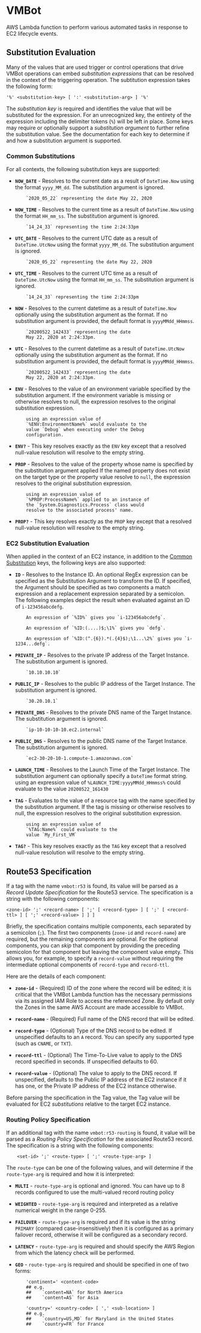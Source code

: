 # VMBot

AWS Lambda function to perform various automated tasks in response to EC2 lifecycle events.

## Substitution Evaluation

Many of the values that are used trigger or control operations that drive VMBot operations
can embed _substitution expressions_ that can be resolved in the context of the triggering
operation.  The subtitution expression takes the following form:

```code
'%' <substitution-key> [ ':' <substitution-arg> ] '%'
```

The _substitution key_ is required and identifies the value that will be substituted for
the expression.  For an unrecognized key, the entirety of the expression including the
delimiter tokens (`%`) will be left in place.  Some keys may require or optionally support
a _substitution argument_ to further refine the substitution value.  See the documentation
for each key to determine if and how a substitution argument is supported.

### Common Substitutions

For all contexts, the following substitution keys are supported:

* **`NOW_DATE`** - Resolves to the current date as a result
    of `DateTime.Now` using the format `yyyy_MM_dd`.
    The substitution argument is ignored.

    ```example
        `2020_05_22` representing the date May 22, 2020
    ```

* **`NOW_TIME`** - Resolves to the current time as a result
    of `DateTime.Now` using the format `HH_mm_ss`.
    The substitution argument is ignored.

    ```example
        `14_24_33` representing the time 2:24:33pm
    ```

* **`UTC_DATE`** - Resolves to the current UTC date as a result
    of `DateTime.UtcNow` using the format `yyyy_MM_dd`.
    The substitution argument is ignored.

    ```example
        `2020_05_22` representing the date May 22, 2020
    ```

* **`UTC_TIME`** - Resolves to the current UTC time as a result
    of `DateTime.UtcNow` using the format `HH_mm_ss`.
    The substitution argument is ignored.

    ```example
        `14_24_33` representing the time 2:24:33pm
    ```

* **`NOW`** - Resolves to the current datetime as a result
    of `DateTime.Now` optionally using the substitution
    argument as the format.  If no substitution argument is
    provided, the default format is `yyyyMMdd_HHmmss`.

    ```example
        `20200522_142433` representing the date
        May 22, 2020 at 2:24:33pm.
    ```

* **`UTC`** - Resolves to the current datetime as a result
    of `DateTime.UtcNow` optionally using the substitution
    argument as the format.  If no substitution argument is
    provided, the default format is `yyyyMMdd_HHmmss`.

    ```example
        `20200522_142433` representing the date
        May 22, 2020 at 2:24:33pm.
    ```

* **`ENV`** - Resolves to the value of an environment variable
    specified by the substitution argument.
    If the environment variable is missing or otherwise resolves
    to null, the expression resolves to the original substitution
    expression.

    ```example
        using an expression value of
        `%ENV:EnvironmentName%` would evaluate to the
        value `Debug` when executing under the Debug
        configuration.
    ```

* **`ENV?`** - This key resolves exactly as the `ENV`
    key except that a resolved null-value resolution
    will resolve to the empty string.
* **`PROP`** - Resolves to the value of the property whose
    name is specified by the substitution argument applied
    If the named property does not exist on the target type
    or the property value resolve to `null`, the
    expression resolves to the original substitution
    expression.

    ```example
        using an expression value of
        `%PROP:ProcessName%` applied to an instance of
        the `System.Diagnostics.Process` class would
        resolve to the associated process' name.
    ```

* **`PROP?`** - This key resolves exactly as the `PROP`
    key except that a resolved null-value resolution
    will resolve to the empty string.


### EC2 Substitution Evaluation

When applied in the context of an EC2 instance, in addition to the
[Common Substitution](#common-substitutions) keys, the following
keys are also supported:

* **`ID`** - Resolves to the Instance ID.
    An optional RegEx expression can be specified as
    the Substitution Argument to transform the ID.  If
    specified, the Argument should be specified as two
    components a match expression and a replacement expression
    separated by a semicolon.  The following examples depict
    the result when evaluated against an ID of `i-123456abcdefg`.

    ```example
        An expression of `%ID%` gives you `i-123456abcdefg`.
    ```

    ```example
        An expression of `%ID:(....)$;\1%` gives you `defg`.
    ```

    ```example
        An expression of `%ID:(^.{6}).*(.{4}$);\1...\2%` gives you `i-1234...defg`.
    ```

* **`PRIVATE_IP`** - Resolves to the private IP address of the Target Instance.
    The substitution argument is ignored.

    ```example
        `10.10.10.10`
    ```

* **`PUBLIC_IP`** - Resolves to the public IP address of the Target Instance.
    The substitution argument is ignored.

    ```example
        `30.20.10.1`
    ```

* **`PRIVATE_DNS`** - Resolves to the private DNS name of the Target Instance.
    The substitution argument is ignored.

    ```example
        `ip-10-10-10-10.ec2.internal`
    ```

* **`PUBLIC_DNS`** - Resolves to the public DNS name of the Target Instance.
    The substitution argument is ignored.

    ```example
        `ec2-30-20-10-1.compute-1.amazonaws.com`
    ```

* **`LAUNCH_TIME`** - Resolves to the Launch Time of the Target Instance.
    The substitution argument can optionally specify a `DateTime`
    format string.
        using an expression value of
        `%LAUNCH_TIME:yyyyMMdd_HHmmss%` could evaluate to the
        value `20200522_161430`

* **`TAG`** - Evaluates to the value of a resource tag with the name
    specified by the substitution argument.
    If the tag is missing or otherwise resolves to null,
    the expression resolves to the original substitution
    expression.

    ```example
        using an expression value of
        `%TAG:Name%` could evaluate to the
        value `My_First_VM`
    ```

* **`TAG?`** - This key resolves exactly as the `TAG`
    key except that a resolved null-value resolution
    will resolve to the empty string.

## Route53 Specification

If a tag with the name `vmbot:r53` is found, its value will be parsed as a
_Record Update Specification_ for the Route53 service.  The specification is
a string with the following components:

```code
<zone-id> ';' <record-name> [ ';' [ <record-type> ] [ ';' [ <record-ttl> ] [ ';' <record-value> ] ] ]
```

Briefly, the specification contains multiple components, each separated by a
semicolon (`;`).  The first two components (`zone-id` and `record-name`) are
required, but the remaining components are optional.  For the optional
components, you can _skip_ that component by providing the preceding semicolon
for that component but leaving the component value empty.  This allows you, for
example, to specify a `record-value` without requiring the intermediate optional
components of `record-type` and `record-ttl`.

Here are the details of each component:

* **`zone-id`** - (Required) ID of the zone where the record will be edited; it is
  critical that the VMBot Lambda function has the necessary permissions via
  its assigned IAM Role to access the referenced Zone.  By default only the
  Zones in the same AWS Account are made accessible to VMBot.

* **`record-name`** - (Required) Full name of the DNS record that will be edited.

* **`record-type`** - (Optional) Type of the DNS record to be edited.  If unspecified
  defaults to an `A` record.  You can specify any supported type (such as `CNAME`,
  or `TXT`).

* **`record-ttl`** - (Optional) The Time-To-Live value to apply to the DNS record
  specified in seconds. If unspecified defaults to 60.

* **`record-value`** - (Optional) The value to apply to the DNS record.
  If unspecified, defaults to the Public IP address of the EC2 instance if it
  has one, or the Private IP address of the EC2 instance otherwise.

Before parsing the specification in the Tag value, the Tag value will be evaluated
for EC2 _substitutions_ relative to the target EC2 instance.

### Routing Policy Specification

If an additional tag with the name `vmbot:r53-routing` is found, it value will be
parsed as a _Routing Policy Specification_ for the associated Route53 record.  The
specification is a string with the following components:

```code
    <set-id> ';' <route-type> [ ';' <route-type-arg> ]
```

The `route-type` can be one of the following values, and will determine
if the `route-type-arg` is required and how it is interpreted:

* **`MULTI`** - `route-type-arg` is optional and ignored.
            You can have up to 8 records configured to use
            the multi-valued record routing policy

* **`WEIGHTED`** - `route-type-arg` is required and interpreted as
            a relative numerical weight in the range 0-255.

* **`FAILOVER`** - `route-type-arg` is required and if its value is
            the string `PRIMARY` (compared case-insensitively) then it is
            configured as a primary failover record, otherwise it will be
            configured as a secondary record.

* **`LATENCY`** - `route-type-arg` is required and should specify
            the AWS Region from which the latency check will be performed.

* **`GEO`** - `route-type-arg` is required and should be specified
            in one of two forms:

    ```code
        'continent=' <content-code>
        ## e.g.
        ##    `content=NA` for North America
        ##    `content=AS` for Asia

        'country=' <country-code> [ ',' <sub-location> ]
        ## e.g.
        ##    `country=US,MD` for Maryland in the United States
        ##    `country=FR` for France
    ```
